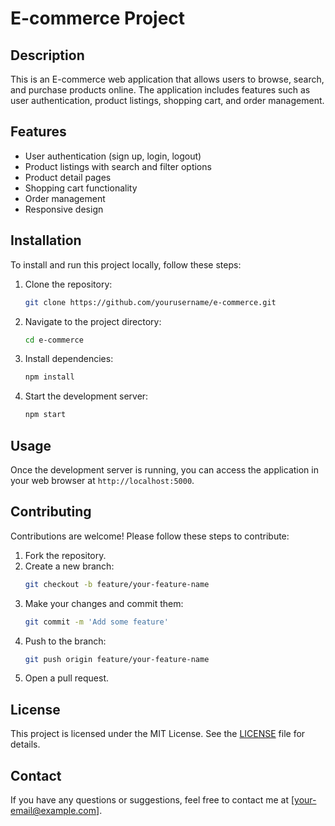 # E-commerce Project

## Description

This is an E-commerce web application that allows users to browse, search, and purchase products online. The application includes features such as user authentication, product listings, shopping cart, and order management.

## Features

- User authentication (sign up, login, logout)
- Product listings with search and filter options
- Product detail pages
- Shopping cart functionality
- Order management
- Responsive design

## Installation

To install and run this project locally, follow these steps:

1. Clone the repository:
   ```bash
   git clone https://github.com/yourusername/e-commerce.git
   ```
2. Navigate to the project directory:
   ```bash
   cd e-commerce
   ```
3. Install dependencies:
   ```bash
   npm install
   ```
4. Start the development server:
   ```bash
   npm start
   ```

## Usage

Once the development server is running, you can access the application in your web browser at `http://localhost:5000`.

## Contributing

Contributions are welcome! Please follow these steps to contribute:

1. Fork the repository.
2. Create a new branch:
   ```bash
   git checkout -b feature/your-feature-name
   ```
3. Make your changes and commit them:
   ```bash
   git commit -m 'Add some feature'
   ```
4. Push to the branch:
   ```bash
   git push origin feature/your-feature-name
   ```
5. Open a pull request.

## License

This project is licensed under the MIT License. See the [LICENSE](LICENSE) file for details.

## Contact

If you have any questions or suggestions, feel free to contact me at [your-email@example.com].
